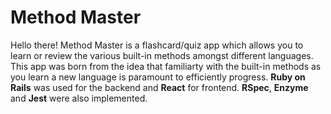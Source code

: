 # Method Master

Hello there! Method Master is a flashcard/quiz app which allows you to learn or review the various built-in methods amongst different languages. This app was born from the idea that familiarty with the built-in methods as you learn a new language is paramount to efficiently progress.
**Ruby on Rails** was used for the backend and **React** for frontend. **RSpec**, **Enzyme** and **Jest** were also implemented.
